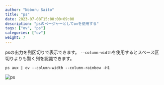 ```yaml
---
author: "Noboru Saito"
title: "ps"
date: 2023-07-08T15:00:00+09:00
description: "psのページャーとしてovを使用する"
tags: ["ov", "ps"]
categories: ["ov"]
weight: 7
---
```


psの出力を列区切りで表示できます。
`--column-width`を使用するとスペース区切りよりも賢く列を認識できます。

```shell
ps aux | ov --column-width --column-rainbow -H1
```

![ps](/ov/ps-ov.png)
